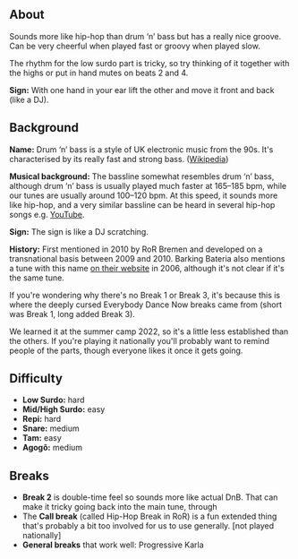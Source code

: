 ## About

Sounds more like hip-hop than drum ‘n’ bass but has a really nice groove. Can be very cheerful when played fast
or groovy when played slow.

The rhythm for the low surdo part is tricky, so try thinking of it together with the highs or put in hand mutes on beats 2 and 4.

**Sign:** With one hand in your ear lift the other and move it front and back (like a DJ).

## Background

**Name:** Drum ‘n’ bass is a style of UK electronic music from the 90s. It's characterised by its really fast and strong bass. ([Wikipedia](https://en.wikipedia.org/wiki/Drum_and_bass))

**Musical background:** The bassline somewhat resembles drum ‘n’ bass, although drum ‘n’ bass is usually played much faster at 165–185 bpm, while our tunes are usually around 100–120 bpm. At this speed, it sounds more like hip-hop, and a very similar bassline can be heard in several hip-hop songs e.g. [YouTube](https://www.youtube.com/watch?v=UePtoxDhJSw).

**Sign:** The sign is like a DJ scratching.

**History:** First mentioned in 2010 by RoR Bremen and developed on a transnational basis between 2009 and 2010. Barking Bateria also mentions a tune with this name [on their website](https://web.archive.org/web/20061023061031/http://www.barkingbateria.co.uk/samba.htm) in 2006, although it's not clear if it's the same tune.

If you're wondering why there's no Break 1 or Break 3, it's because this is where the deeply cursed Everybody Dance Now breaks came from (short was Break 1, long added Break 3).

We learned it at the summer camp 2022, so it's a little less established than the others. If you're playing it nationally you'll probably want to remind people of the parts, though everyone likes it once it gets going.

## Difficulty

* **Low Surdo:** hard
* **Mid/High Surdo:** easy
* **Repi:** hard
* **Snare:** medium
* **Tam:** easy
* **Agogô:** medium


## Breaks

* **Break 2** is double-time feel so sounds more like actual DnB. That can make it tricky going back into the main tune, through
* The **Call break** (called Hip-Hop Break in RoR) is a fun extended thing that's probably a bit too involved for us to use generally. \[not played nationally\]
* **General breaks** that work well: Progressive Karla
